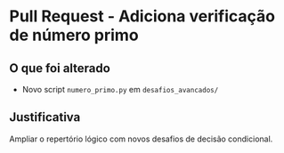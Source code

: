 # Pull Request - Adiciona verificação de número primo

## O que foi alterado
- Novo script `numero_primo.py` em `desafios_avancados/`

## Justificativa
Ampliar o repertório lógico com novos desafios de decisão condicional.
